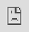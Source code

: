 ```yaml
---
title: Program Notes
published: true
---
```


<!--Upload this file to your server-->

<!DOCTYPE HTML PUBLIC "-//W3C//DTD HTML 4.01 Transitional//EN" "http://www.w3.org/TR/html4/loose.dtd">
<html>
<head>
	<!--Add the title of your typeform below-->
	<title>Program Notes</title>
	
	<!--CSS styles that ensure your typeform takes up all the available screen space (DO NOT EDIT!)-->
<style type="text/css">
		html{
			margin: 0;
			height: 100%;
			overflow: hidden;
		}
		iframe{
			position: absolute;
			left:0;
			right:0;
			bottom:0;
			top:0;
			border:0;
		}
	</style>
</head>
<body>
	<iframe id="typeform-full" width="100%" height="100%" frameborder="0" src="https://matt58.typeform.com/to/rOs4ij"></iframe>
	<script type="text/javascript" src="https://s3-eu-west-1.amazonaws.com/share.typeform.com/embed.js"></script>
</body>
</html>
